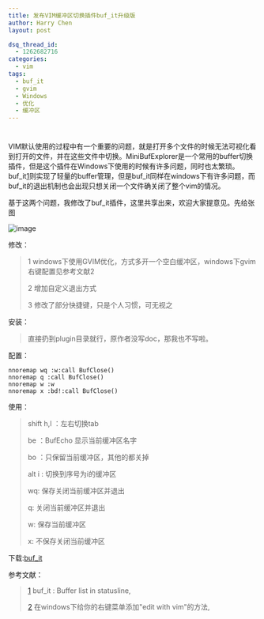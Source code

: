 ```yaml
---
title: 发布VIM缓冲区切换插件buf_it升级版
author: Harry Chen
layout: post

dsq_thread_id:
  - 1262682716
categories:
  - vim
tags:
  - buf_it
  - gvim
  - Windows
  - 优化
  - 缓冲区
---
```

# 

  VIM默认使用的过程中有一个重要的问题，就是打开多个文件的时候无法可视化看到打开的文件，并在这些文件中切换。MiniBufExplorer是一个常用的buffer切换插件，但是这个插件在Windows下使用的时候有许多问题，同时也太繁琐。buf_it[1]则实现了轻量的buffer管理，但是buf_it同样在windows下有许多问题，而buf_it的退出机制也会出现只想关闭一个文件确关闭了整个vim的情况。

  基于这两个问题，我修改了buf_it插件，这里共享出来，欢迎大家提意见。先给张图

![image][1]

  修改：

> 1 windows下使用GVIM优化，方式多开一个空白缓冲区，windows下gvim右键配置见参考文献2
>
> 2 增加自定义退出方式
>
> 3 修改了部分快捷键，只是个人习惯，可无视之

  安装：

> 直接扔到plugin目录就行，原作者没写doc，那我也不写啦。

  配置：

    nnoremap wq :w:call BufClose()
    nnoremap q :call BufClose()
    nnoremap w :w
    nnoremap x :bd!:call BufClose()

  使用：

> shift h,l ：左右切换tab
>
> be ：BufEcho 显示当前缓冲区名字
>
> bo ：只保留当前缓冲区，其他的都关掉
>
> alt i : 切换到序号为i的缓冲区
>
> wq: 保存关闭当前缓冲区并退出
>
> q: 关闭当前缓冲区并退出
>
> w: 保存当前缓冲区
>
> x: 不保存关闭当前缓冲区

  下载:[buf_it][2]

参考文献：

> [1] buf_it : Buffer list in statusline,
>
> 
>
> [2] 在windows下给你的右键菜单添加"edit with vim"的方法,
>
> 

   [1]: http://www.roybit.com/wp-content/uploads/2012/03/image_thumb4.png (image)
   [2]: http://www.roybit.com/wp-content/uploads/2012/03/buf_it.rar
